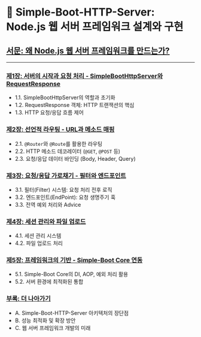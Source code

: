 # 📖 Simple-Boot-HTTP-Server: Node.js 웹 서버 프레임워크 설계와 구현

## [서문: 왜 Node.js 웹 서버 프레임워크를 만드는가?](./01_introduction.md)

---

### [제1장: 서버의 시작과 요청 처리 - SimpleBootHttpServer와 RequestResponse](./02_chapter1_server_start_request_response.md)
- 1.1. SimpleBootHttpServer의 역할과 초기화
- 1.2. RequestResponse 객체: HTTP 트랜잭션의 핵심
- 1.3. HTTP 요청/응답 흐름 제어

### [제2장: 선언적 라우팅 - URL과 메소드 매핑](./03_chapter2_declarative_routing.md)
- 2.1. `@Router`와 `@Route`를 활용한 라우팅
- 2.2. HTTP 메소드 데코레이터 (`@GET`, `@POST` 등)
- 2.3. 요청/응답 데이터 바인딩 (Body, Header, Query)

### [제3장: 요청/응답 가로채기 - 필터와 엔드포인트](./04_chapter3_filters_endpoints.md)
- 3.1. 필터(Filter) 시스템: 요청 처리 전후 로직
- 3.2. 엔드포인트(EndPoint): 요청 생명주기 훅
- 3.3. 전역 예외 처리와 Advice

### [제4장: 세션 관리와 파일 업로드](./05_chapter4_session_file_upload.md)
- 4.1. 세션 관리 시스템
- 4.2. 파일 업로드 처리

### [제5장: 프레임워크의 기반 - Simple-Boot Core 연동](./06_chapter5_simpleboot_core_integration.md)
- 5.1. Simple-Boot Core의 DI, AOP, 예외 처리 활용
- 5.2. 서버 환경에 최적화된 통합

### [부록: 더 나아가기](./07_appendix.md)
- A. Simple-Boot-HTTP-Server 아키텍처의 장단점
- B. 성능 최적화 및 확장 방안
- C. 웹 서버 프레임워크 개발의 미래
